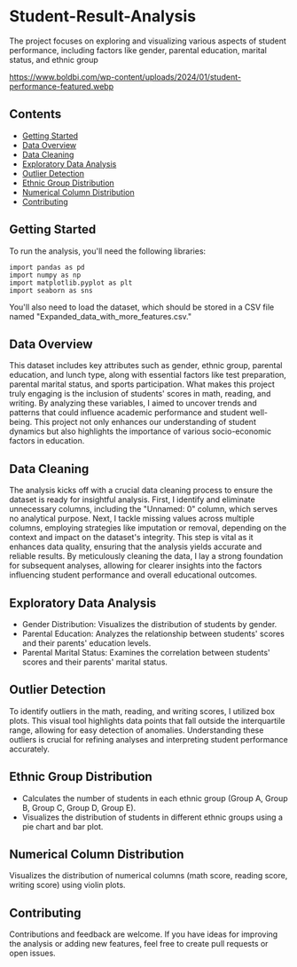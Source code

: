 # Student-Result-Analysis
The project focuses on exploring and visualizing various aspects of student performance, including factors like gender, parental education, marital status, and ethnic group

https://www.boldbi.com/wp-content/uploads/2024/01/student-performance-featured.webp

## Contents

- [Getting Started](#getting-started)
- [Data Overview](#data-overview)
- [Data Cleaning](#data-cleaning)
- [Exploratory Data Analysis](#exploratory-data-analysis)
- [Outlier Detection](#outlier-detection)
- [Ethnic Group Distribution](#ethnic-group-distribution)
- [Numerical Column Distribution](#numerical-column-distribution)
- [Contributing](#contributing)

## Getting Started

To run the analysis, you'll need the following libraries:

```
import pandas as pd
import numpy as np
import matplotlib.pyplot as plt
import seaborn as sns
```

You'll also need to load the dataset, which should be stored in a CSV file named "Expanded_data_with_more_features.csv."

## Data Overview

This dataset includes key attributes such as gender, ethnic group, parental education, and lunch type, along with essential factors like test preparation, parental marital status, and sports participation. What makes this project truly engaging is the inclusion of students' scores in math, reading, and writing. By analyzing these variables, I aimed to uncover trends and patterns that could influence academic performance and student well-being. This project not only enhances our understanding of student dynamics but also highlights the importance of various socio-economic factors in education.

## Data Cleaning

The analysis kicks off with a crucial data cleaning process to ensure the dataset is ready for insightful analysis. First, I identify and eliminate unnecessary columns, including the "Unnamed: 0" column, which serves no analytical purpose. Next, I tackle missing values across multiple columns, employing strategies like imputation or removal, depending on the context and impact on the dataset's integrity. This step is vital as it enhances data quality, ensuring that the analysis yields accurate and reliable results. By meticulously cleaning the data, I lay a strong foundation for subsequent analyses, allowing for clearer insights into the factors influencing student performance and overall educational outcomes.

## Exploratory Data Analysis

- Gender Distribution: Visualizes the distribution of students by gender.
- Parental Education: Analyzes the relationship between students' scores and their parents' education levels.
- Parental Marital Status: Examines the correlation between students' scores and their parents' marital status.

## Outlier Detection

To identify outliers in the math, reading, and writing scores, I utilized box plots. This visual tool highlights data points that fall outside the interquartile range, allowing for easy detection of anomalies. Understanding these outliers is crucial for refining analyses and interpreting student performance accurately.

## Ethnic Group Distribution

- Calculates the number of students in each ethnic group (Group A, Group B, Group C, Group D, Group E).
- Visualizes the distribution of students in different ethnic groups using a pie chart and bar plot.

## Numerical Column Distribution

Visualizes the distribution of numerical columns (math score, reading score, writing score) using violin plots.

## Contributing

Contributions and feedback are welcome. If you have ideas for improving the analysis or adding new features, feel free to create pull requests or open issues.
